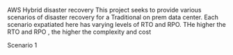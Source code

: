 AWS Hybrid disaster recovery
This project seeks to provide various scenarios of disaster recovery for a Traditional on prem data center.
Each scenario expatiated here has varying levels of RTO and RPO. 
THe higher the RTO and RPO , the higher the complexity and cost

Scenario 1
